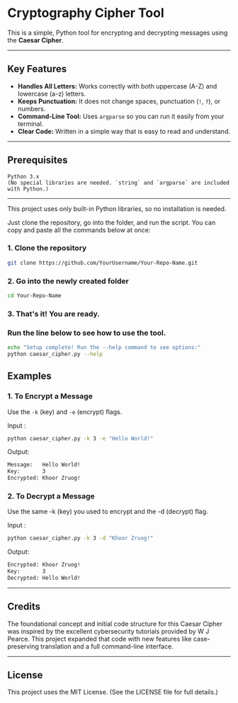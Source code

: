 # Cryptography Cipher Tool

This is a simple, Python tool for encrypting and decrypting messages using the **Caesar Cipher**.

---

## Key Features

* **Handles All Letters:** Works correctly with both uppercase (A-Z) and lowercase (a-z) letters.
* **Keeps Punctuation:** It does not change spaces, punctuation (`!`, `?`), or numbers.
* **Command-Line Tool:** Uses `argparse` so you can run it easily from your terminal.
* **Clear Code:** Written in a simple way that is easy to read and understand.

---

## Prerequisites

    Python 3.x
    (No special libraries are needed. `string` and `argparse` are included with Python.)

---

This project uses only built-in Python libraries, so no installation is needed.

Just clone the repository, go into the folder, and run the script. You can copy and paste all the commands below at once:

### 1. Clone the repository 

```bash
git clone https://github.com/YourUsername/Your-Repo-Name.git
```

### 2. Go into the newly created folder

```bash
cd Your-Repo-Name
```

### 3. That's it! You are ready.


### Run the line below to see how to use the tool.

```bash
echo "Setup complete! Run the --help command to see options:"
python caesar_cipher.py --help
```
## Examples

### 1. To Encrypt a Message

Use the `-k` (key) and `-e` (encrypt) flags.

Input :

```bash
python caesar_cipher.py -k 3 -e "Hello World!"
```

Output:

```bash
Message:   Hello World!
Key:       3
Encrypted: Khoor Zruog!
```

### 2. To Decrypt a Message

Use the same -k (key) you used to encrypt and the -d (decrypt) flag.

Input :

```Bash
python caesar_cipher.py -k 3 -d "Khoor Zruog!"
```
Output:

```Bash
Encrypted: Khoor Zruog!
Key:       3
Decrypted: Hello World!
```

---

## Credits

The foundational concept and initial code structure for this Caesar Cipher was inspired by the excellent cybersecurity tutorials provided by W J Pearce. This project expanded that code with new features like case-preserving translation and a full command-line interface.

---

## License

This project uses the MIT License. (See the LICENSE file for full details.)

